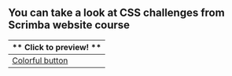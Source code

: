 ## You can take a look at CSS challenges from Scrimba website course
| ** Click to preview! ** |
|--|
|[Colorful button](https://ricardotaipe.github.io/css-challenges-scrimba/colorful-button/)  | 

